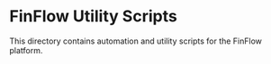 # FinFlow Utility Scripts

This directory contains automation and utility scripts for the FinFlow platform.
